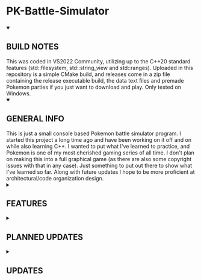 # PK-Battle-Simulator

<details open>
  <summary>
    
## BUILD NOTES

  </summary>
This was coded in VS2022 Community, utilizing up to the C++20 standard features (std::filesystem, std::string_view and std::ranges). Uploaded in this repository is a simple CMake build, and releases come in a zip file containing the release executable build, the data text files and premade Pokemon parties if you just want to download and play. Only tested on Windows.
</details>

<details open>
  <summary>

## GENERAL INFO

   </summary>
This is just a small console based Pokemon battle simulator program. I started this project a long time ago and have been working on it off and on while also learning C++. I wanted to put what I've learned to practice, and Pokemon is one of my most cherished gaming series of all time. I don't plan on making this into a full graphical game (as there are also some copyright issues with that in any case). Just something to put out there to show what I've learned so far. Along with future updates I hope to be more proficient at architectural/code organization design.
</details>


<details>
   <summary>  
     
## FEATURES

   </summary>
   
- All of the generation 1 Pokemon
- All 165 moves and their respective secondary effects from generation 1, with generation 9 mechanics and stats.
- IVs, and EVs
- Physical/Special move split from gen 4 onward implemented.
- All generation 1 volatile and non-volatile status conditions working as they do in later generations.
- A Simple A.I akin to Wild Pokemon (picks random move)
- There are however no natures, held items, or abilities. Whether I might add them in the future is up in the air.
</details>

<details>
  <summary>
    
## PLANNED UPDATES

   </summary>
   
- More sophisticated A.I
- Code architectural/organizational choices
- Not sure if I'll ever add in later generation stuff
</details>

<details>
   <summary>

## UPDATES

   </summary>
   
### 7/5/2025
- Redesigned the whole BattleSystem class. Now split up into smaller classes.
- Moves, Pokemon and their Learnsets now loaded from embedded calls rather than from a text file.
- Won't bother with listing bug fixes as there may be some fixed but new ones introduced that I haven't quite scrubbed out yet.
- From what I have tested it is in a fully playable state.
   
### 3/1/2025
- Some bug fixes in MakeEnemySwitch effect
- If Pokemon needs to recharge and is inflicted with a performative status condition, it will correctly now do the recharge turn first
- A couple other bug fixes

### 2/23/2025
- Fixed damage calculation bug
- Metronome and Mirror Move should now work correctly

### 2/19/2025:
- Fixed damage calculation bug when light screen or reflect are up
- "Set EV" menu now displays correctly max EV per stat as 252 instead of 255
- When showing stats in edit stats menu, speed stat now outputs.
- Counter correctly does 2x damage taken (originally had it like that but I changed stuff around and just forgot to readd in multiplying the variable by 2)
- Disable should now correctly fail when used on Struggle
- When choosing to fight with no moves left, will now automatically choose Struggle

### 2/18/2025:
- Added easy A.I (just picks random move and switches to next Pokemon in line when it faints)
- Note the default player settings is human. Make sure to set one of em to A.I if you wanna play against the computer, or both to A.I for funsies
- Some bug fixes with Bound damage, Reflect actually checking if it's already up rather than Light Screen, and some text dialog fixes
</details>

